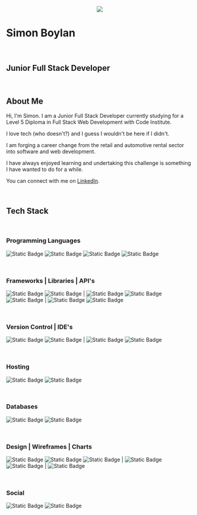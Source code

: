 <center>
  <img src="./assets/images/Boderg-neon.png">
</center>


# Simon Boylan

<br>

## Junior Full Stack Developer

<br>

## About Me

Hi, I'm Simon. I am a Junior Full Stack Developer currently studying for a Level 5 Diploma in Full Stack Web Development with Code Institute.

I love tech (who doesn't?) and I guess I wouldn't be here if I didn't.

I am forging a career change from the retail and automotive rental sector into software and web development.

I have always enjoyed learning and undertaking this challenge is something I have wanted to do for a while.

You can connect with me on [LinkedIn](www.linkedin.com/in/simon-boylan).

<br>

## Tech Stack

<br>

### Programming Languages
![Static Badge](https://img.shields.io/badge/HTML5-white?logo=html5&labelColor=black)
![Static Badge](https://img.shields.io/badge/CSS3-%233c3c3c?logo=css3&logoColor=%231572b6&labelColor=black)
![Static Badge](https://img.shields.io/badge/JavaScript-%233c3c3c?logo=javascript&labelColor=black)
![Static Badge](https://img.shields.io/badge/Python-%233c3c3c?logo=python&labelColor=black)

<br>

### Frameworks | Libraries | API's
![Static Badge](https://img.shields.io/badge/Bootstrap-%233c3c3c?logo=bootstrap&labelColor=black)
![Static Badge](https://img.shields.io/badge/Materialize-3c3c3c?logo=Materialize&labelColor=black)
|
![Static Badge](https://img.shields.io/badge/jQuery-%233c3c3c?logo=jquery&logoColor=%230769ad&labelColor=black)
![Static Badge](https://img.shields.io/badge/Flask-%233c3c3c?logo=Flask&logoColor=white&labelColor=black)
![Static Badge](https://img.shields.io/badge/Font%20Awesome-%233c3c3c?logo=fontawesome&labelColor=black)
|
![Static Badge](https://img.shields.io/badge/OpenWeatherMap-%233c3c3c?logo=openweathermap&labelColor=black)
![Static Badge](https://img.shields.io/badge/GoogleMaps-%233c3c3c?logo=googlemaps&labelColor=black)

<br>

### Version Control | IDE's
![Static Badge](https://img.shields.io/badge/Git-%233c3c3c?logo=git&labelColor=black)
![Static Badge](https://img.shields.io/badge/GitHub-%233c3c3c?logo=github&labelColor=black)
|
![Static Badge](https://img.shields.io/badge/VSCode-%233c3c3c?logo=visualstudiocode&logoColor=%23007acc&labelColor=black)
![Static Badge](https://img.shields.io/badge/ReplIt-%233c3c3c?logo=replit&labelColor=black)

<br>

### Hosting
![Static Badge](https://img.shields.io/badge/GitHubPages-%233c3c3c?logo=githubpages&labelColor=black)
![Static Badge](https://img.shields.io/badge/Heroku-3c3c3c?logo=Heroku&labelColor=black)

<br>

### Databases
![Static Badge](https://img.shields.io/badge/PostgreSql-3c3c3c?logo=PostgreSql&labelColor=black)
![Static Badge](https://img.shields.io/badge/MongoDB-3c3c3c?logo=MongoDB&labelColor=black)

<br>

### Design | Wireframes | Charts
![Static Badge](https://img.shields.io/badge/Affinity%20Photo-%233c3c3c?logo=affinity%20photo&logoColor=%23f088ff&labelColor=black)
![Static Badge](https://img.shields.io/badge/Gimp-%233c3c3c?logo=gimp&logoColor=%235c5543&labelColor=black)
![Static Badge](https://img.shields.io/badge/Krita-%233c3c3c?logo=krita)
|
![Static Badge](https://img.shields.io/badge/Balsamiq-%233c3c3c?logo=balsamiq&labelColor=black)
![Static Badge](https://img.shields.io/badge/Pencil-%233c3c3c?logo=pencil&labelColor=black)
|
![Static Badge](https://img.shields.io/badge/Lucid%20Chart-3c3c3c?logo=Lucid%20Chart&labelColor=black)

<br>

### Social
![Static Badge](https://img.shields.io/badge/LinkedIn-%233c3c3c?logo=linkedin&logoColor=%230a66c2&labelColor=black)
![Static Badge](https://img.shields.io/badge/Slack-%233c3c3c?logo=slack&logoColor=%234a154b&labelColor=black)


<!--
**boderg/boderg** is a ✨ _special_ ✨ repository because its `README.md` (this file) appears on your GitHub profile.

Here are some ideas to get you started:

- 🔭 I’m currently working on ...
- 🌱 I’m currently learning ...
- 👯 I’m looking to collaborate on ...
- 🤔 I’m looking for help with ...
- 💬 Ask me about ...
- 📫 How to reach me: ...
- 😄 Pronouns: ...
- ⚡ Fun fact: ...
-->
